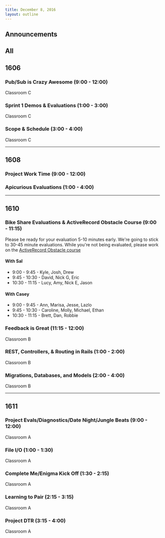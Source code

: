 ```yaml
---
title: December 8, 2016
layout: outline
---
```



## Announcements


## All

## 1606

### Pub/Sub is Crazy Awesome (9:00 - 12:00)

Classroom C

### Sprint 1 Demos & Evaluations (1:00 - 3:00)

Classroom C

### Scope & Schedule (3:00 - 4:00)

Classroom C

***

## 1608

### Project Work Time (9:00 - 12:00) 

### Apicurious Evaluations (1:00 - 4:00)

***

## 1610

### Bike Share Evaluations & ActiveRecord Obstacle Course (9:00 - 11:15)

Please be ready for your evaluation 5-10 minutes early. We're going to stick to 30-45 minute evaluations. While you're not being evaluated, please work on the [ActiveRecord Obstacle course](https://github.com/turingschool/backend-curriculum-site/blob/gh-pages/module2/lessons/active_record_obstacle_course.markdown)

#### With Sal

* 9:00 - 9:45 - Kyle, Josh, Drew
* 9:45 - 10:30 - David, Nick G, Eric
* 10:30 - 11:15 - Lucy, Amy, Nick E, Jason

#### With Casey

* 9:00 - 9:45 - Ann, Marisa, Jesse, Lazlo
* 9:45 - 10:30 - Caroline, Molly, Michael, Ethan
* 10:30 - 11:15 - Brett, Dan, Robbie

### Feedback is Great (11:15 - 12:00)

Classroom B

### REST, Controllers, & Routing in Rails (1:00 - 2:00)

Classroom B

### Migrations, Databases, and Models (2:00 - 4:00)

Classroom B

***

## 1611

### Project Evals/Diagnostics/Date Night/Jungle Beats (9:00 - 12:00)

Classroom A

### File I/O (1:00 - 1:30)

Classroom A

### Complete Me/Enigma Kick Off (1:30 - 2:15)

Classroom A

### Learning to Pair (2:15 - 3:15)

Classroom A

### Project DTR (3:15 - 4:00)

Classroom A

